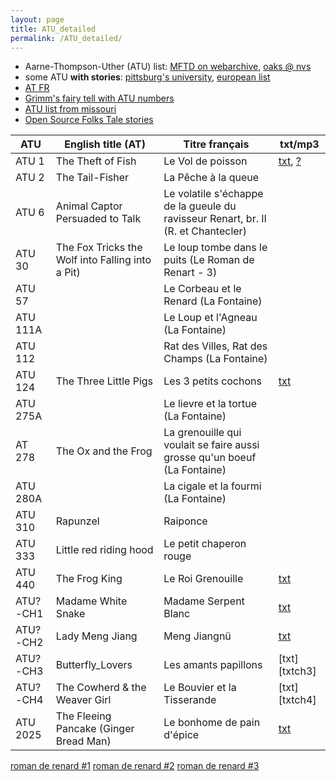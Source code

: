 ```yaml
---
layout: page
title: ATU_detailed
permalink: /ATU_detailed/
---
```



* Aarne-Thompson-Uther (ATU) list: [MFTD on webarchive](https://web.archive.org/web/20170625034747/http://mftd.org/index.php?action=atu&act=select&atu=1), [oaks @ nvs](http://oaks.nvg.org/folktale-types.html)
* some ATU **with stories**: [pittsburg's university](https://www.pitt.edu/~dash/folktexts.html), [european list](http://www.euroconte.org/ACCUEIL/CENTREDEDOCUMENTATION/RecherchesMonographiques/TestsAT/tabid/289/ctl/ArticleView/mid/1231/articleId/11/PageID/6/language/fr-FR/Les-contes-danimaux-T1-a-T299.aspx)
* [AT FR](http://dictionnaire.sensagent.leparisien.fr/Classification%20Aarne-Thompson/fr-fr/)
* [Grimm's fairy tell with ATU numbers](https://libraryguides.missouri.edu/c.php?g=1052498&p=7642279)
* [ATU list from missouri](https://libraryguides.missouri.edu/c.php?g=1039894&p=7609090)
* [Open Source Folks Tale stories](https://www.worldoftales.com/#gsc.tab=0)

| ATU     | English title (AT)      | Titre français          | txt/mp3               |
|---------|-------------------------|-------------------------|-----------------------|
| ATU 1   | The Theft of Fish       | Le Vol de poisson       | [txt][1txt], [?][1mp3] |
| ATU 2   | The Tail-Fisher         | La Pêche à la queue     |                       |
| ATU 6   | Animal Captor Persuaded to Talk |  Le volatile s'échappe de la gueule du ravisseur Renart, br. II (R. et Chantecler) |   |
| ATU 30  | The Fox Tricks the Wolf into Falling into a Pit)  |  Le loup tombe dans le puits (Le Roman de Renart - 3)  |   |
| ATU 57  |                         | Le Corbeau et le Renard (La Fontaine)|          |
| ATU 111A|                         | Le Loup et l'Agneau (La Fontaine) |             |
| ATU 112 |                         | Rat des Villes, Rat des Champs (La Fontaine) |  |
| ATU 124 | The Three Little Pigs   | Les 3 petits cochons    | [txt][txt124]         |
| ATU 275A|                         | Le lievre et la tortue (La Fontaine) |          |
| AT 278  | The Ox and the Frog     | La grenouille qui voulait se faire aussi grosse qu'un boeuf (La Fontaine) | |
| ATU 280A|                         |La cigale et la fourmi (La Fontaine)  |          |
| ATU 310 | Rapunzel                | Raiponce                |                       |
| ATU 333 | Little red riding hood  | Le petit chaperon rouge |                       |
| ATU 440 | The Frog King           | Le Roi Grenouille       | [txt][txt440]          |
| ATU?-CH1| Madame White Snake      | Madame Serpent Blanc    | [txt][txtch1]         |
| ATU?-CH2| Lady Meng Jiang         | Meng Jiangnü            | [txt][txtch2]         |
| ATU?-CH3| Butterfly_Lovers        | Les amants papillons    | [txt][txtch3]         |
| ATU?-CH4| The Cowherd & the Weaver Girl | Le Bouvier et la Tisserande | [txt][txtch4]         |
| ATU 2025| The Fleeing Pancake (Ginger Bread Man) | Le bonhome de pain d'épice    | [txt][txt2025]         |


[1txt]: https://www.persee.fr/doc/roma_0035-8029_1888_num_17_65_5986
[1mp3]: https://oberron.github.io/spark-fi/
[txt124]: http://www.coindespetits.com/histoires/hist3cochons/3petitscochons1.html
[txt440]:https://www.pitt.edu/~dash/frog.html
[txtch1]: https://raw.githubusercontent.com/oberron/spark-fi/master/drafts/atu-ch1-fr.md
[txt2025]: https://raw.githubusercontent.com/oberron/spark-fi/master/_posts/2021-08-01-ATU2025_fr.md
[txtch2]: https://raw.githubusercontent.com/oberron/spark-fi/master/_posts/2021-08-17-CH2-MengJiangNu.md


[roman de renard #1](https://litterature924853235.files.wordpress.com/2018/06/leroy-allais-renard.pdf)
[roman de renard #2](http://extraits.tea-ebook.com/Hachette/9/63/9782035866639.html)
[roman de renard #3](https://bibliothequenumerique.tv5monde.com/download/pdf/513)
